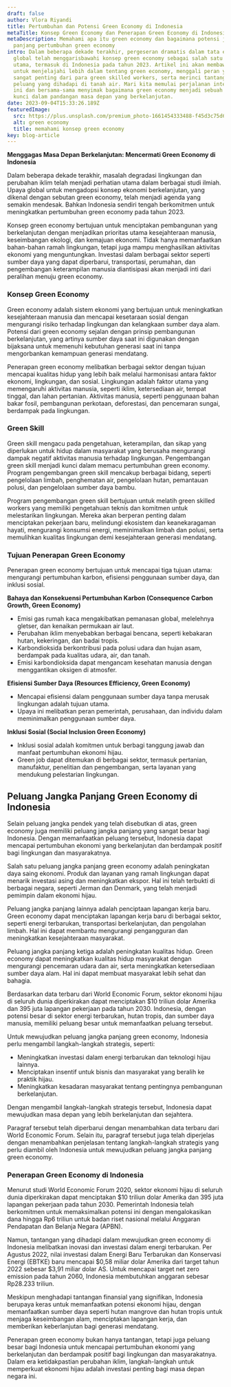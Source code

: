 ```yaml
---
draft: false
author: Vlora Riyandi
title: Pertumbuhan dan Potensi Green Economy di Indonesia
metaTitle: Konsep Green Economy dan Penerapan Green Economy di Indonesia
metaDescription: Memahami apa itu green economy dan bagaimana potensi jangka
  panjang pertumbuhan green economy
intro: Dalam beberapa dekade terakhir, pergeseran dramatis dalam tata ekonomi
  global telah menggarisbawahi konsep green economy sebagai salah satu prioritas
  utama, termasuk di Indonesia pada tahun 2023. Artikel ini akan membawa Anda
  untuk menjelajahi lebih dalam tentang green economy, menggali peran yang
  sangat penting dari para green skilled workers, serta merinci tantangan dan
  peluang yang dihadapi di tanah air. Mari kita memulai perjalanan intelektual
  ini dan bersama-sama menyimak bagaimana green economy menjadi sebuah elemen
  kunci dalam pandangan masa depan yang berkelanjutan.
date: 2023-09-04T15:33:26.189Z
featuredImage:
  src: https://plus.unsplash.com/premium_photo-1661454333488-f45d3c75d6fd?ixlib=rb-4.0.3&ixid=M3wxMjA3fDB8MHxzZWFyY2h8MXx8Z3JlZW4lMjBlY29ub215fGVufDB8fDB8fHww&auto=format&fit=crop&w=1000&q=60
  alt: green economy
  title: memahami konsep green economy
key: blog-article
---
```

**Menggagas Masa Depan Berkelanjutan: Mencermati Green Economy di Indonesia**

Dalam beberapa dekade terakhir, masalah degradasi lingkungan dan perubahan iklim telah menjadi perhatian utama dalam berbagai studi ilmiah. Upaya global untuk mengadopsi konsep ekonomi berkelanjutan, yang dikenal dengan sebutan green economy, telah menjadi agenda yang semakin mendesak. Bahkan Indonesia sendiri tengah berkomitmen untuk meningkatkan pertumbuhan green economy pada tahun 2023.

Konsep green economy bertujuan untuk menciptakan pembangunan yang berkelanjutan dengan menjadikan prioritas utama kesejahteraan manusia, keseimbangan ekologi, dan kemajuan ekonomi. Tidak hanya memanfaatkan bahan-bahan ramah lingkungan, tetapi juga mampu menghasilkan aktivitas ekonomi yang menguntungkan. Investasi dalam berbagai sektor seperti sumber daya yang dapat diperbarui, transportasi, perumahan, dan pengembangan keterampilan manusia diantisipasi akan menjadi inti dari peralihan menuju green economy.

### Konsep Green Economy

Green economy adalah sistem ekonomi yang bertujuan untuk meningkatkan kesejahteraan manusia dan mencapai kesetaraan sosial dengan mengurangi risiko terhadap lingkungan dan kelangkaan sumber daya alam. Potensi dari green economy sejalan dengan prinsip pembangunan berkelanjutan, yang artinya sumber daya saat ini digunakan dengan bijaksana untuk memenuhi kebutuhan generasi saat ini tanpa mengorbankan kemampuan generasi mendatang.

Penerapan green economy melibatkan berbagai sektor dengan tujuan mencapai kualitas hidup yang lebih baik melalui harmonisasi antara faktor ekonomi, lingkungan, dan sosial. Lingkungan adalah faktor utama yang memengaruhi aktivitas manusia, seperti iklim, ketersediaan air, tempat tinggal, dan lahan pertanian. Aktivitas manusia, seperti penggunaan bahan bakar fosil, pembangunan perkotaan, deforestasi, dan pencemaran sungai, berdampak pada lingkungan.

### Green Skill

Green skill mengacu pada pengetahuan, keterampilan, dan sikap yang diperlukan untuk hidup dalam masyarakat yang berusaha mengurangi dampak negatif aktivitas manusia terhadap lingkungan. Pengembangan green skill menjadi kunci dalam memacu pertumbuhan green economy. Program pengembangan green skill mencakup berbagai bidang, seperti pengelolaan limbah, penghematan air, pengelolaan hutan, pemantauan polusi, dan pengelolaan sumber daya bambu.

Program pengembangan green skill bertujuan untuk melatih green skilled workers yang memiliki pengetahuan teknis dan komitmen untuk melestarikan lingkungan. Mereka akan berperan penting dalam menciptakan pekerjaan baru, melindungi ekosistem dan keanekaragaman hayati, mengurangi konsumsi energi, meminimalkan limbah dan polusi, serta memulihkan kualitas lingkungan demi kesejahteraan generasi mendatang.

### Tujuan Penerapan Green Economy

Penerapan green economy bertujuan untuk mencapai tiga tujuan utama: mengurangi pertumbuhan karbon, efisiensi penggunaan sumber daya, dan inklusi sosial.

**Bahaya dan Konsekuensi Pertumbuhan Karbon (Consequence Carbon Growth, Green Economy)**

* Emisi gas rumah kaca mengakibatkan pemanasan global, melelehnya gletser, dan kenaikan permukaan air laut.
* Perubahan iklim menyebabkan berbagai bencana, seperti kebakaran hutan, kekeringan, dan badai tropis.
* Karbondioksida berkontribusi pada polusi udara dan hujan asam, berdampak pada kualitas udara, air, dan tanah.
* Emisi karbondioksida dapat mengancam kesehatan manusia dengan menggantikan oksigen di atmosfer.

**Efisiensi Sumber Daya (Resources Efficiency, Green Economy)**

* Mencapai efisiensi dalam penggunaan sumber daya tanpa merusak lingkungan adalah tujuan utama.
* Upaya ini melibatkan peran pemerintah, perusahaan, dan individu dalam meminimalkan penggunaan sumber daya.

**Inklusi Sosial (Social Inclusion Green Economy)**

* Inklusi sosial adalah komitmen untuk berbagi tanggung jawab dan manfaat pertumbuhan ekonomi hijau.
* Green job dapat ditemukan di berbagai sektor, termasuk pertanian, manufaktur, penelitian dan pengembangan, serta layanan yang mendukung pelestarian lingkungan.

## **Peluang Jangka Panjang Green Economy di Indonesia**

Selain peluang jangka pendek yang telah disebutkan di atas, green economy juga memiliki peluang jangka panjang yang sangat besar bagi Indonesia. Dengan memanfaatkan peluang tersebut, Indonesia dapat mencapai pertumbuhan ekonomi yang berkelanjutan dan berdampak positif bagi lingkungan dan masyarakatnya.

Salah satu peluang jangka panjang green economy adalah peningkatan daya saing ekonomi. Produk dan layanan yang ramah lingkungan dapat menarik investasi asing dan meningkatkan ekspor. Hal ini telah terbukti di berbagai negara, seperti Jerman dan Denmark, yang telah menjadi pemimpin dalam ekonomi hijau.

Peluang jangka panjang lainnya adalah penciptaan lapangan kerja baru. Green economy dapat menciptakan lapangan kerja baru di berbagai sektor, seperti energi terbarukan, transportasi berkelanjutan, dan pengolahan limbah. Hal ini dapat membantu mengurangi pengangguran dan meningkatkan kesejahteraan masyarakat.

Peluang jangka panjang ketiga adalah peningkatan kualitas hidup. Green economy dapat meningkatkan kualitas hidup masyarakat dengan mengurangi pencemaran udara dan air, serta meningkatkan ketersediaan sumber daya alam. Hal ini dapat membuat masyarakat lebih sehat dan bahagia.

Berdasarkan data terbaru dari World Economic Forum, sektor ekonomi hijau di seluruh dunia diperkirakan dapat menciptakan $10 triliun dolar Amerika dan 395 juta lapangan pekerjaan pada tahun 2030. Indonesia, dengan potensi besar di sektor energi terbarukan, hutan tropis, dan sumber daya manusia, memiliki peluang besar untuk memanfaatkan peluang tersebut.

Untuk mewujudkan peluang jangka panjang green economy, Indonesia perlu mengambil langkah-langkah strategis, seperti:

* Meningkatkan investasi dalam energi terbarukan dan teknologi hijau lainnya.
* Menciptakan insentif untuk bisnis dan masyarakat yang beralih ke praktik hijau.
* Meningkatkan kesadaran masyarakat tentang pentingnya pembangunan berkelanjutan.

Dengan mengambil langkah-langkah strategis tersebut, Indonesia dapat mewujudkan masa depan yang lebih berkelanjutan dan sejahtera.

Paragraf tersebut telah diperbarui dengan menambahkan data terbaru dari World Economic Forum. Selain itu, paragraf tersebut juga telah diperjelas dengan menambahkan penjelasan tentang langkah-langkah strategis yang perlu diambil oleh Indonesia untuk mewujudkan peluang jangka panjang green economy.

### Penerapan Green Economy di Indonesia

Menurut studi World Economic Forum 2020, sektor ekonomi hijau di seluruh dunia diperkirakan dapat menciptakan $10 triliun dolar Amerika dan 395 juta lapangan pekerjaan pada tahun 2030. Pemerintah Indonesia telah berkomitmen untuk memaksimalkan potensi ini dengan mengalokasikan dana hingga Rp6 triliun untuk badan riset nasional melalui Anggaran Pendapatan dan Belanja Negara (APBN).

Namun, tantangan yang dihadapi dalam mewujudkan green economy di Indonesia melibatkan inovasi dan investasi dalam energi terbarukan. Per Agustus 2022, nilai investasi dalam Energi Baru Terbarukan dan Konservasi Energi (EBTKE) baru mencapai $0,58 miliar dolar Amerika dari target tahun 2022 sebesar $3,91 miliar dolar AS. Untuk mencapai target net zero emission pada tahun 2060, Indonesia membutuhkan anggaran sebesar Rp28.233 triliun.

Meskipun menghadapi tantangan finansial yang signifikan, Indonesia berupaya keras untuk memanfaatkan potensi ekonomi hijau, dengan memanfaatkan sumber daya seperti hutan mangrove dan hutan tropis untuk menjaga keseimbangan alam, menciptakan lapangan kerja, dan memberikan keberlanjutan bagi generasi mendatang.

Penerapan green economy bukan hanya tantangan, tetapi juga peluang besar bagi Indonesia untuk mencapai pertumbuhan ekonomi yang berkelanjutan dan berdampak positif bagi lingkungan dan masyarakatnya. Dalam era ketidakpastian perubahan iklim, langkah-langkah untuk memperkuat ekonomi hijau adalah investasi penting bagi masa depan negara ini.